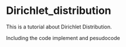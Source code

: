 # Dirichlet_distribution
 This is a tutorial about Dirichlet Distribution.
 
 Including the code implement and pesudocode
